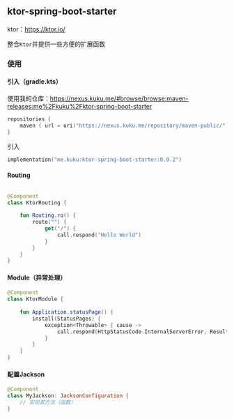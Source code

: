 ## ktor-spring-boot-starter

ktor：https://ktor.io/

整合`Ktor`并提供一些方便的扩展函数


### 使用

#### 引入（gradle.kts）

使用我的仓库：https://nexus.kuku.me/#browse/browse:maven-releases:me%2Fkuku%2Fktor-spring-boot-starter

```kotlin
repositories {
    maven { url = uri("https://nexus.kuku.me/repository/maven-public/") }
}
```

引入

```kotlin
implementation("me.kuku:ktor-spring-boot-starter:0.0.2")
```

#### Routing

```kotlin

@Component
class KtorRouting {
    
    fun Routing.ro() {
        route("") {
            get("/") {
                call.respond("Hello World")
            }
        }
    }
}

```

#### Module（异常处理）

```kotlin
@Component
class KtorModule {
    
    fun Application.statusPage() {
        install(StatusPages) {
            exception<Throwable> { cause ->
                call.respond(HttpStatusCode.InternalServerError, Result.failure(cause.message ?: "服务器内部错误", null))
            }
        }
    }
}
```

#### 配置Jackson

```kotlin
@Component
class MyJackson: JacksonConfiguration {
    // 实现其方法（函数）
}
```